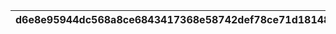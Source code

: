 |d6e8e95944dc568a8ce6843417368e58742def78ce71d181483dacdc2cab113c|8db0011b034e507fd719498abfa9a4d9b6012cce45d07def92930322a52234b2|77ed3673801a6b832d5e0aa7a58d947360f663e42cbd724dcf632352ea91798f|721654eab42b1ca523a0a3c0ffaaa38b0812afe90757512f89190fa8e812e530|df220f98d1a506f06b15f0826e9fba79736052c18ed7aac3f85ade42632963a1|b05eca1d57941e2b2dcae0033c8b75c4f9217117e0d2da2799efd36232f57810|3d755e5aefd6ad621e81b449b6361e0977b0df39f4d21404d17620eca4ff19e8|4b930b7e6b9b228a0a0950cb4f41d36413f5da100de3c2f0f80889796a02032c|78888d6ea134af5ae4d0c130401f14e40c9bd39cab576c9867c6aa6a5d85e0fe|b9f0a78a9a570ce8759244507146cb396a18f1c2d18c7011b9b64114e9a5270d|5ba2ea856e3b40a0adc1c18467950b1fa1eb104d6a9c84916dcbb55fa7a0de9b|
| --- | --- | --- | --- | --- | --- | --- | --- | --- | --- | --- |